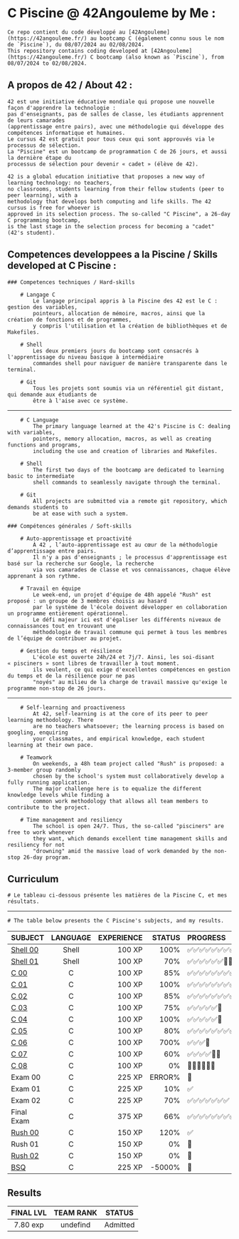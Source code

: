 # C Piscine @ 42Angouleme by Me :
	Ce repo contient du code développé au [42Angouleme](https://42angouleme.fr/) au bootcamp C (également connu sous le nom de `Piscine`), du 08/07/2024 au 02/08/2024.
	This repository contains coding developed at [42Angouleme](https://42angouleme.fr/) C bootcamp (also known as `Piscine`), from 08/07/2024 to 02/08/2024.

## A propos de 42 / About 42 :
	42 est une initiative éducative mondiale qui propose une nouvelle façon d'apprendre la technologie :
	pas d'enseignants, pas de salles de classe, les étudiants apprennent de leurs camarades
	(apprentissage entre pairs), avec une méthodologie qui développe des compétences informatique et humaines.
	Le cursus 42 est gratuit pour tous ceux qui sont approuvés via le processus de sélection.
	La "Piscine" est un bootcamp de programmation C de 26 jours, et aussi la dernière étape du
	processus de sélection pour devenir « cadet » (élève de 42).

	42 is a global education initiative that proposes a new way of learning technology: no teachers,
	no classrooms, students learning from their fellow students (peer to peer learning), with a
	methodology that develops both computing and life skills. The 42 cursus is free for whoever is
	approved in its selection process. The so-called "C Piscine", a 26-day C programming bootcamp,
	is the last stage in the selection process for becoming a "cadet" (42's student). 

## Competences developpees a la Piscine / Skills developed at C Piscine :

	### Competences techniques / Hard-skills

		# Langage C
			Le langage principal appris à la Piscine des 42 est le C : gestion des variables,
			pointeurs, allocation de mémoire, macros, ainsi que la création de fonctions et de programmes,
			y compris l'utilisation et la création de bibliothèques et de Makefiles.

		# Shell
			Les deux premiers jours du bootcamp sont consacrés à l'apprentissage du niveau basique à intermédiaire
			commandes shell pour naviguer de manière transparente dans le terminal.

		# Git
			Tous les projets sont soumis via un référentiel git distant, qui demande aux étudiants de
			être à l'aise avec ce système.
----------------------------------------------------------------------------------------------------------------------------------

		# C Language
			The primary language learned at the 42's Piscine is C: dealing with variables,
			pointers, memory allocation, macros, as well as creating functions and programs,
			including the use and creation of libraries and Makefiles.

		# Shell
			The first two days of the bootcamp are dedicated to learning basic to intermediate
			shell commands to seamlessly navigate through the terminal.

		# Git
			All projects are submitted via a remote git repository, which demands students to
			be at ease with such a system.

	### Compétences générales / Soft-skills

		# Auto-apprentissage et proactivité
			À 42 , l’auto-apprentissage est au cœur de la méthodologie d’apprentissage entre pairs.
			Il n'y a pas d'enseignants ; le processus d'apprentissage est basé sur la recherche sur Google, la recherche
			via vos camarades de classe et vos connaissances, chaque élève apprenant à son rythme.

		# Travail en équipe
			Le week-end, un projet d'équipe de 48h appelé "Rush" est proposé : un groupe de 3 membres choisis au hasard
			par le système de l'école doivent développer en collaboration un programme entièrement opérationnel.
			Le défi majeur ici est d'égaliser les différents niveaux de connaissances tout en trouvant une
			méthodologie de travail commune qui permet à tous les membres de l’équipe de contribuer au projet.

		# Gestion du temps et résilience
			L'école est ouverte 24h/24 et 7j/7. Ainsi, les soi-disant « pisciners » sont libres de travailler à tout moment.
			ils veulent, ce qui exige d'excellentes compétences en gestion du temps et de la résilience pour ne pas
			"noyés" au milieu de la charge de travail massive qu'exige le programme non-stop de 26 jours.	

----------------------------------------------------------------------------------------------------------------------------------

		# Self-learning and proactiveness
			At 42, self-learning is at the core of its peer to peer learning methodology. There
			are no teachers whatsoever; the learning process is based on googling, enquiring
			your classmates, and empirical knowledge, each student learning at their own pace.

		# Teamwork
			On weekends, a 48h team project called "Rush" is proposed: a 3-member group randomly
			chosen by the school's system must collaboratively develop a fully running application.
			The major challenge here is to equalize the different knowledge levels while finding a
			common work methodology that allows all team members to contribute to the project.

		# Time management and resiliency
			The school is open 24/7. Thus, the so-called "pisciners" are free to work whenever
			they want, which demands excellent time management skills and resiliency for not
			"drowning" amid the massive load of work demanded by the non-stop 26-day program.

## Curriculum

	# Le tableau ci-dessous présente les matières de la Piscine C, et mes résultats.
----------------------------------------------------------------------------------------------------------------------------------

	# The table below presents the C Piscine's subjects, and my results.

|SUBJECT			|LANGUAGE	|EXPERIENCE	|STATUS		|PROGRESS
|:--				|:-:		|--:		|--:		|:--
|[Shell 00](./shell00)		|Shell		|100 XP		|100%		|✅✅✅✅✅✅✅✅✅✅
|[Shell 01](./shell01)		|Shell		|100 XP		|70%		|✅✅✅✅✅✅🔲🔲
|[C 00](./C00)			|C			|100 XP		|85%	|✅✅✅✅✅✅✅✅🔲
|[C 01](./C01)			|C			|100 XP		|100%	|✅✅✅✅✅✅✅✅✅
|[C 02](./C02)			|C			|100 XP		|85%	|✅✅✅✅✅✅✅✅✅✅✅🔲🔲
|[C 03](./C03)			|C			|100 XP		|75%	|✅✅✅✅✅🔲
|[C 04](./C04)			|C			|100 XP		|100%	|✅✅✅✅✅🔲
|[C 05](./C05)			|C			|100 XP		|80%	|✅✅✅✅✅✅✅✅🔲
|[C 06](./C06)			|C			|100 XP		|700%	|✅✅✅🔲
|[C 07](./C07)			|C			|100 XP		|60%	|✅✅✅✅🔲🔲
|[C 08](./C08)			|C			|100 XP		|0%	|🔲🔲🔲🔲🔲🔲
|Exam 00			|C			|225 XP		|ERROR%	|🔲
|Exam 01			|C			|225 XP		|10%	|✅
|Exam 02			|C			|225 XP		|70%	|✅✅✅✅✅✅✅
|Final Exam			|C			|375 XP		|66%	|✅✅✅✅✅✅✅✅✅✅✅
|[Rush 00](./Rush00)		|C			|150 XP		|120% 	|✅
|Rush 01		|C			|150 XP		|0%	|🔲
|[Rush 02](./Rush02)		|C			|150 XP		|0% 	|🔲
|[BSQ](./BSQ)			|C			|225 XP		|-5000%	|🔲

## Results

|FINAL LVL	| TEAM RANK	  |STATUS
|:-:		|:-----------:|:--:
|7.80 exp	|   undefind	 	    |Admitted
